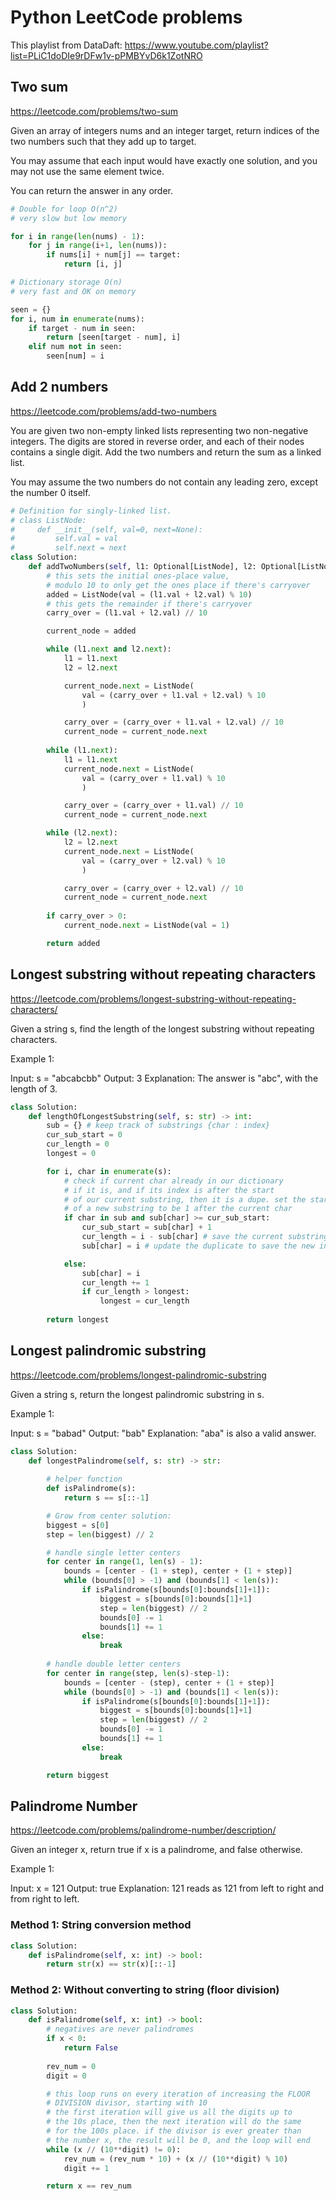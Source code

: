 # Python LeetCode problems
This playlist from DataDaft: https://www.youtube.com/playlist?list=PLiC1doDIe9rDFw1v-pPMBYvD6k1ZotNRO

## Two sum
https://leetcode.com/problems/two-sum

Given an array of integers nums and an integer target, return indices of the two numbers such that they add up to target.

You may assume that each input would have exactly one solution, and you may not use the same element twice.

You can return the answer in any order.

```python
# Double for loop O(n^2)
# very slow but low memory

for i in range(len(nums) - 1):
    for j in range(i+1, len(nums)):
        if nums[i] + num[j] == target:
            return [i, j]
```

```python
# Dictionary storage O(n)
# very fast and OK on memory

seen = {}
for i, num in enumerate(nums):
    if target - num in seen:
        return [seen[target - num], i]
    elif num not in seen:
        seen[num] = i

```

## Add 2 numbers
https://leetcode.com/problems/add-two-numbers

You are given two non-empty linked lists representing two non-negative integers. The digits are stored in reverse order, and each of their nodes contains a single digit. Add the two numbers and return the sum as a linked list.

You may assume the two numbers do not contain any leading zero, except the number 0 itself.

```python
# Definition for singly-linked list.
# class ListNode:
#     def __init__(self, val=0, next=None):
#         self.val = val
#         self.next = next
class Solution:
    def addTwoNumbers(self, l1: Optional[ListNode], l2: Optional[ListNode]) -> Optional[ListNode]:
        # this sets the initial ones-place value, 
        # modulo 10 to only get the ones place if there's carryover
        added = ListNode(val = (l1.val + l2.val) % 10)
        # this gets the remainder if there's carryover
        carry_over = (l1.val + l2.val) // 10

        current_node = added

        while (l1.next and l2.next):
            l1 = l1.next
            l2 = l2.next

            current_node.next = ListNode(
                val = (carry_over + l1.val + l2.val) % 10
                )

            carry_over = (carry_over + l1.val + l2.val) // 10
            current_node = current_node.next
        
        while (l1.next):
            l1 = l1.next
            current_node.next = ListNode(
                val = (carry_over + l1.val) % 10
                )

            carry_over = (carry_over + l1.val) // 10
            current_node = current_node.next

        while (l2.next):
            l2 = l2.next
            current_node.next = ListNode(
                val = (carry_over + l2.val) % 10
                )

            carry_over = (carry_over + l2.val) // 10
            current_node = current_node.next
        
        if carry_over > 0:
            current_node.next = ListNode(val = 1)

        return added
```




## Longest substring without repeating characters
https://leetcode.com/problems/longest-substring-without-repeating-characters/

Given a string s, find the length of the longest
substring
without repeating characters.


Example 1:

Input: s = "abcabcbb"
Output: 3
Explanation: The answer is "abc", with the length of 3.

```python
class Solution:
    def lengthOfLongestSubstring(self, s: str) -> int:
        sub = {} # keep track of substrings {char : index}
        cur_sub_start = 0
        cur_length = 0
        longest = 0

        for i, char in enumerate(s):
            # check if current char already in our dictionary
            # if it is, and if its index is after the start
            # of our current substring, then it is a dupe. set the start
            # of a new substring to be 1 after the current char
            if char in sub and sub[char] >= cur_sub_start:
                cur_sub_start = sub[char] + 1
                cur_length = i - sub[char] # save the current substring length by subtracting the index of the first instance of the duplicate
                sub[char] = i # update the duplicate to save the new index, not the old one

            else:
                sub[char] = i
                cur_length += 1
                if cur_length > longest:
                    longest = cur_length
        
        return longest
```

## Longest palindromic substring
https://leetcode.com/problems/longest-palindromic-substring

Given a string s, return the longest
palindromic
substring
in s.


Example 1:

Input: s = "babad"
Output: "bab"
Explanation: "aba" is also a valid answer.

```python
class Solution:
    def longestPalindrome(self, s: str) -> str:
        
        # helper function
        def isPalindrome(s):
            return s == s[::-1]

        # Grow from center solution:
        biggest = s[0]
        step = len(biggest) // 2

        # handle single letter centers
        for center in range(1, len(s) - 1):
            bounds = [center - (1 + step), center + (1 + step)]
            while (bounds[0] > -1) and (bounds[1] < len(s)):
                if isPalindrome(s[bounds[0]:bounds[1]+1]):
                    biggest = s[bounds[0]:bounds[1]+1]
                    step = len(biggest) // 2
                    bounds[0] -= 1
                    bounds[1] += 1
                else:
                    break
        
        # handle double letter centers
        for center in range(step, len(s)-step-1):
            bounds = [center - (step), center + (1 + step)]
            while (bounds[0] > -1) and (bounds[1] < len(s)):
                if isPalindrome(s[bounds[0]:bounds[1]+1]):
                    biggest = s[bounds[0]:bounds[1]+1]
                    step = len(biggest) // 2
                    bounds[0] -= 1
                    bounds[1] += 1
                else:
                    break

        return biggest

```

## Palindrome Number
https://leetcode.com/problems/palindrome-number/description/

Given an integer x, return true if x is a palindrome, and false otherwise.

Example 1:

Input: x = 121
Output: true
Explanation: 121 reads as 121 from left to right and from right to left.

### Method 1: String conversion method
```python
class Solution:
    def isPalindrome(self, x: int) -> bool:
        return str(x) == str(x)[::-1]
```

### Method 2: Without converting to string (floor division)
```python
class Solution:
    def isPalindrome(self, x: int) -> bool:
        # negatives are never palindromes
        if x < 0:
            return False
        
        rev_num = 0
        digit = 0

        # this loop runs on every iteration of increasing the FLOOR
        # DIVISION divisor, starting with 10
        # the first iteration will give us all the digits up to
        # the 10s place, then the next iteration will do the same
        # for the 100s place. if the divisor is ever greater than
        # the number x, the result will be 0, and the loop will end
        while (x // (10**digit) != 0):
            rev_num = (rev_num * 10) + (x // (10**digit) % 10)
            digit += 1

        return x == rev_num
```